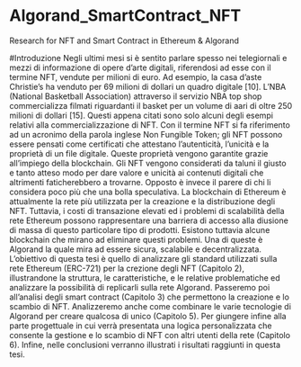 # Algorand_SmartContract_NFT
Research for NFT and Smart Contract in Ethereum &amp; Algorand 

#Introduzione
Negli ultimi mesi si è sentito parlare spesso nei telegiornali e mezzi di informazione
di opere d’arte digitali, riferendosi ad esse con il termine NFT, vendute per milioni
di euro. Ad esempio, la casa d’aste Christie’s ha venduto per 69 milioni di dollari un
quadro digitale [10]. L’NBA (National Basketball Association) attraverso il servizio
NBA top shop commercializza filmati riguardanti il basket per un volume di aari di
oltre 250 milioni di dollari [15]. Questi appena citati sono solo alcuni degli esempi
relativi alla commercializzazione di NFT.
Con il termine NFT si fa riferimento ad un acronimo della parola inglese Non Fungible
Token; gli NFT possono essere pensati come certificati che attestano l’autenticità,
l’unicità e la proprietà di un file digitale. Queste proprietà vengono garantite grazie
all’impiego della blockchain. Gli NFT vengono considerati da taluni il giusto e
tanto atteso modo per dare valore e unicità ai contenuti digitali che altrimenti
faticherebbero a trovarne. Opposto è invece il parere di chi li considera poco più che
una bolla speculativa.
La blockchain di Ethereum è attualmente la rete più utilizzata per la creazione e
la distribuzione degli NFT. Tuttavia, i costi di transazione elevati ed i problemi di
scalabilità della rete Ethereum possono rappresentare una barriera di accesso alla
diusione di massa di questo particolare tipo di prodotti. Esistono tuttavia alcune
blockchain che mirano ad eliminare questi problemi. Una di queste è Algorand la
quale mira ad essere sicura, scalabile e decentralizzata.
L’obiettivo di questa tesi è quello di analizzare gli standard utilizzati sulla rete
Ethereum (ERC-721) per la crezione degli NFT (Capitolo 2), illustrandone la
struttura, le caratteristiche, e le relative problematiche ed analizzare la possibilità di
replicarli sulla rete Algorand. Passeremo poi all’analisi degli smart contract (Capitolo
3) che permettono la creazione e lo scambio di NFT. Analizzeremo anche come
combinare le varie tecnologie di Algorand per creare qualcosa di unico (Capitolo
5). Per giungere infine alla parte progettuale in cui verrà presentata una logica
personalizzata che consente la gestione e lo scambio di NFT con altri utenti della
rete (Capitolo 6). Infine, nelle conclusioni verranno illustrati i risultati raggiunti in
questa tesi.
